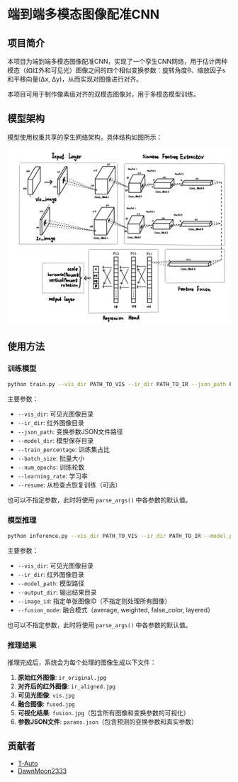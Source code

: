 # 端到端多模态图像配准CNN

## 项目简介

本项目为端到端多模态图像配准CNN，实现了一个孪生CNN网络，用于估计两种模态（如红外和可见光）图像之间的四个相似变换参数：旋转角度θ、缩放因子s和平移向量(Δx, Δy)，从而实现对图像进行对齐。

本项目可用于制作像素级对齐的双模态图像对，用于多模态模型训练。

## 模型架构

模型使用权重共享的孪生网络架构，具体结构如图所示：

![架构](CNN.png)

## 使用方法

### 训练模型

```bash
python train.py --vis_dir PATH_TO_VIS --ir_dir PATH_TO_IR --json_path PATH_TO_JSON --model_dir MODEL_SAVE_DIR
```

主要参数：
- `--vis_dir`: 可见光图像目录
- `--ir_dir`: 红外图像目录
- `--json_path`: 变换参数JSON文件路径
- `--model_dir`: 模型保存目录
- `--train_percentage`: 训练集占比
- `--batch_size`: 批量大小
- `--num_epochs`: 训练轮数
- `--learning_rate`: 学习率
- `--resume`: 从检查点恢复训练（可选）

也可以不指定参数，此时将使用 `parse_args()` 中各参数的默认值。

### 模型推理

```bash
python inference.py --vis_dir PATH_TO_VIS --ir_dir PATH_TO_IR --model_path PATH_TO_MODEL --output_dir OUTPUT_DIR
```

主要参数：
- `--vis_dir`: 可见光图像目录
- `--ir_dir`: 红外图像目录
- `--model_path`: 模型路径
- `--output_dir`: 输出结果目录
- `--image_id`: 指定单张图像ID（不指定则处理所有图像）
- `--fusion_mode`: 融合模式（average, weighted, false_color, layered）

也可以不指定参数，此时将使用 `parse_args()` 中各参数的默认值。

### 推理结果

推理完成后，系统会为每个处理的图像生成以下文件：

1. **原始红外图像**: `ir_original.jpg`
2. **对齐后的红外图像**: `ir_aligned.jpg`
3. **可见光图像**: `vis.jpg`
4. **融合图像**: `fused.jpg`
5. **可视化结果**: `fusion.jpg`（包含所有图像和变换参数的可视化）
6. **参数JSON文件**: `params.json`（包含预测的变换参数和真实参数）

## 贡献者

* [T-Auto](https://github.com/T-Auto)
* [DawnMoon2333](https://github.com/DawnMoon2333/)
